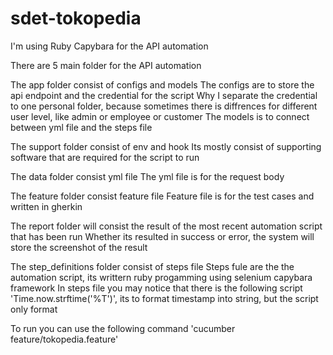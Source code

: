 # sdet-tokopedia
I'm using Ruby Capybara for the API automation

There are 5 main folder for the API automation

The app folder consist of configs and models
The configs are to store the api endpoint and the credential for the script
Why I separate the credential to one personal folder, because sometimes there is diffrences for different user level, like admin or employee or customer
The models is to connect between yml file and the steps file

The support folder consist of env and hook
Its mostly consist of supporting software that are required for the script to run

The data folder consist yml file
The yml file is for the request body

The feature folder consist feature file
Feature file is for the test cases and written in gherkin

The report folder will consist the result of the most recent automation script that has been run
Whether its resulted in success or error, the system will store the screenshot of the result

The step_definitions folder consist of steps file
Steps fule are the the automation script, its writtern ruby progamming using selenium capybara framework
In steps file you may notice that there is the following script 'Time.now.strftime('%T')', its to format timestamp into string, but the script only format 

To run you can use the following command 'cucumber feature/tokopedia.feature'
